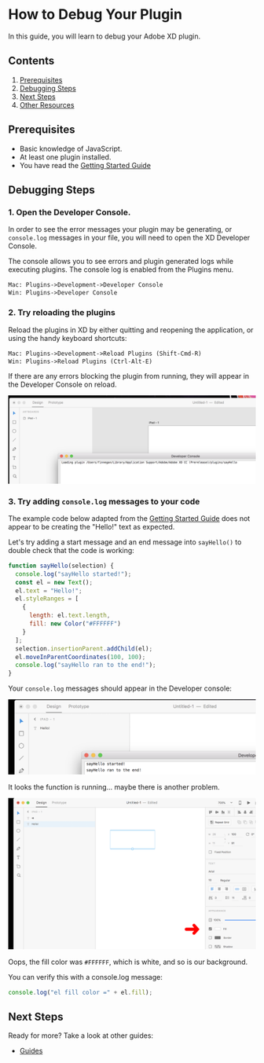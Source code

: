 # How to Debug Your Plugin

In this guide, you will learn to debug your Adobe XD plugin.

<!-- Image or GIF if necessary -->

<!-- doctoc command config: -->
<!-- $ doctoc ./readme.md --title "## Contents" --entryprefix 1. --gitlab --maxlevel 2 -->

<!-- START doctoc generated TOC please keep comment here to allow auto update -->
<!-- DON'T EDIT THIS SECTION, INSTEAD RE-RUN doctoc TO UPDATE -->
## Contents

1. [Prerequisites](#prerequisites)
1. [Debugging Steps](#debugging-steps)
1. [Next Steps](#next-steps)
1. [Other Resources](#other-resources)

<!-- END doctoc generated TOC please keep comment here to allow auto update -->

## Prerequisites

- Basic knowledge of JavaScript.
- At least one plugin installed.
- You have read the [Getting Started Guide](https://github.com/AdobeXD/Plugin-Guides/tree/master/Guides/getting-started-guide)

## Debugging Steps

### 1. Open the Developer Console.

In order to see the error messages your plugin may be generating, or `console.log` messages in your file, you will need to open the XD Developer Console.

The console allows you to see errors and plugin generated logs while executing plugins. The console log is enabled from the Plugins menu.

```
Mac: Plugins->Development->Developer Console
Win: Plugins->Developer Console
```

### 2. Try reloading the plugins

Reload the plugins in XD by either quitting and reopening the application, or using the handy keyboard shortcuts:

```
Mac: Plugins->Development->Reload Plugins (Shift-Cmd-R)
Win: Plugins->Reload Plugins (Ctrl-Alt-E)
```

If there are any errors blocking the plugin from running, they will appear in the Developer Console on reload.

![reload-plugins](/.meta/readme-assets/reload-plugins.png)

### 3. Try adding `console.log` messages to your code

The example code below adapted from the [Getting Started Guide](https://github.com/AdobeXD/Plugin-Guides/tree/master/Guides/getting-started-guide) does not appear to be creating the "Hello!" text as expected.

Let's try adding a start message and an end message into `sayHello()` to double check that the code is working:

```javascript
function sayHello(selection) {
  console.log("sayHello started!");
  const el = new Text();
  el.text = "Hello!";
  el.styleRanges = [
    {
      length: el.text.length,
      fill: new Color("#FFFFFF")
    }
  ];
  selection.insertionParent.addChild(el);
  el.moveInParentCoordinates(100, 100);
  console.log("sayHello ran to the end!");
}
```

Your `console.log` messages should appear in the Developer console:

![start-message](/.meta/readme-assets/start-message.png)

It looks the function is running... maybe there is another problem.

![wrong-color](/.meta/readme-assets/wrong-color.png)

Oops, the fill color was `#FFFFFF`, which is white, and so is our background.

You can verify this with a console.log message:

```javascript
console.log("el fill color =" + el.fill);
```

## Next Steps

Ready for more? Take a look at other guides:

- [Guides](/Guides)
